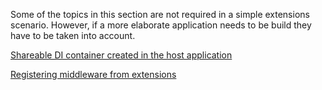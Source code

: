 Some of the topics in this section are not required in a simple extensions scenario. However, if a more elaborate application needs to be build they have to be taken into account.

[Shareable DI container created in the host application](Sharing-DI-container-from-the-host-application.md)

[Registering middleware from extensions](Registering-middleware-from-extensions.md)